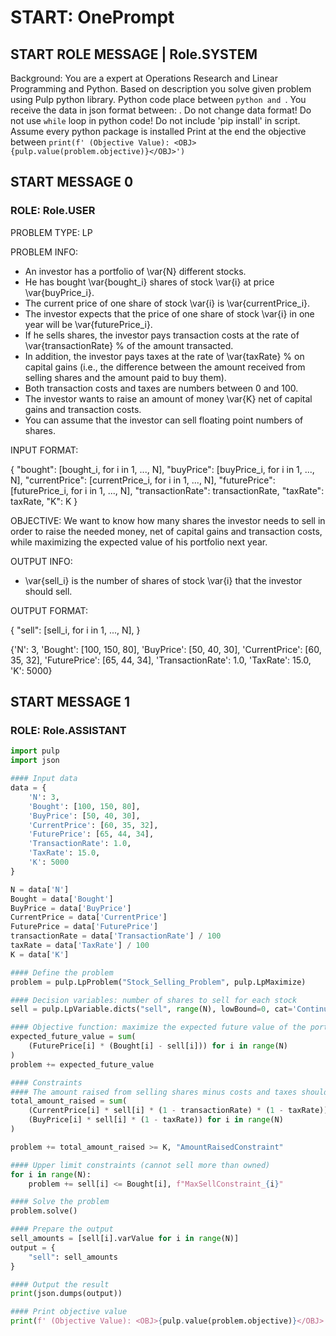# START: OnePrompt 
## START ROLE MESSAGE | Role.SYSTEM 
Background: You are a expert at Operations Research and Linear Programming and Python. Based on description you solve given problem using Pulp python library. Python code place between ```python and ```. You receive the data in json format between: <DATA></DATA>. Do not change data format! Do not use `while` loop in python code! Do not include 'pip install' in script. Assume every python package is installed Print at the end the objective between <OBJ></OBJ> `print(f' (Objective Value): <OBJ>{pulp.value(problem.objective)}</OBJ>')`  
## START MESSAGE 0 
### ROLE: Role.USER
<DESCRIPTION>
PROBLEM TYPE: LP

PROBLEM INFO: 

- An investor has a portfolio of \var{N} different stocks.
- He has bought \var{bought_i} shares of stock \var{i} at price \var{buyPrice_i}. 
- The current price of one share of stock \var{i} is \var{currentPrice_i}.
- The investor expects that the price of one share of stock \var{i} in one year will be \var{futurePrice_i}.
- If he sells shares, the investor pays transaction costs at the rate of \var{transactionRate} % of the amount transacted.
- In addition, the investor pays taxes at the rate of \var{taxRate} % on capital gains (i.e., the difference between the amount received from selling shares and the amount paid to buy them).
- Both transaction costs and taxes are numbers between 0 and 100.
- The investor wants to raise an amount of money \var{K} net of capital gains and transaction costs.
- You can assume that the investor can sell floating point numbers of shares.

INPUT FORMAT: 

{
    "bought": [bought_i, for i in 1, ..., N],
    "buyPrice": [buyPrice_i, for i in 1, ..., N],
    "currentPrice": [currentPrice_i, for i in 1, ..., N],
    "futurePrice": [futurePrice_i, for i in 1, ..., N],
    "transactionRate": transactionRate,
    "taxRate": taxRate,
    "K": K
}

OBJECTIVE: We want to know how many shares the investor needs to sell in order to raise the needed money, net of capital gains and transaction costs, while maximizing the expected value of his portfolio next year.

OUTPUT INFO:

- \var{sell_i} is the number of shares of stock \var{i} that the investor should sell.

OUTPUT FORMAT:

{
    "sell": [sell_i, for i in 1, ..., N],
}

</DESCRIPTION>
<DATA>
{'N': 3, 'Bought': [100, 150, 80], 'BuyPrice': [50, 40, 30], 'CurrentPrice': [60, 35, 32], 'FuturePrice': [65, 44, 34], 'TransactionRate': 1.0, 'TaxRate': 15.0, 'K': 5000}</DATA>


## START MESSAGE 1 
### ROLE: Role.ASSISTANT
```python
import pulp
import json

#### Input data
data = {
    'N': 3,
    'Bought': [100, 150, 80],
    'BuyPrice': [50, 40, 30],
    'CurrentPrice': [60, 35, 32],
    'FuturePrice': [65, 44, 34],
    'TransactionRate': 1.0,
    'TaxRate': 15.0,
    'K': 5000
}

N = data['N']
Bought = data['Bought']
BuyPrice = data['BuyPrice']
CurrentPrice = data['CurrentPrice']
FuturePrice = data['FuturePrice']
transactionRate = data['TransactionRate'] / 100
taxRate = data['TaxRate'] / 100
K = data['K']

#### Define the problem
problem = pulp.LpProblem("Stock_Selling_Problem", pulp.LpMaximize)

#### Decision variables: number of shares to sell for each stock
sell = pulp.LpVariable.dicts("sell", range(N), lowBound=0, cat='Continuous')

#### Objective function: maximize the expected future value of the portfolio
expected_future_value = sum(
    (FuturePrice[i] * (Bought[i] - sell[i])) for i in range(N)
)
problem += expected_future_value

#### Constraints
#### The amount raised from selling shares minus costs and taxes should be at least K
total_amount_raised = sum(
    (CurrentPrice[i] * sell[i] * (1 - transactionRate) * (1 - taxRate)) -
    (BuyPrice[i] * sell[i] * (1 - taxRate)) for i in range(N)
)

problem += total_amount_raised >= K, "AmountRaisedConstraint"

#### Upper limit constraints (cannot sell more than owned)
for i in range(N):
    problem += sell[i] <= Bought[i], f"MaxSellConstraint_{i}"

#### Solve the problem
problem.solve()

#### Prepare the output
sell_amounts = [sell[i].varValue for i in range(N)]
output = {
    "sell": sell_amounts
}

#### Output the result
print(json.dumps(output))

#### Print objective value
print(f' (Objective Value): <OBJ>{pulp.value(problem.objective)}</OBJ>')
```


